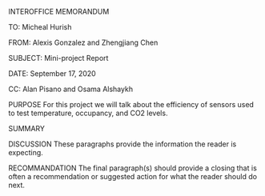 
INTEROFFICE MEMORANDUM

TO: Micheal Hurish 

FROM: Alexis Gonzalez and Zhengjiang Chen

SUBJECT: Mini-project Report

DATE: September 17, 2020

CC: Alan Pisano and Osama Alshaykh

PURPOSE
	For this project we will talk about the efficiency of sensors used to test temperature, occupancy, and CO2 levels.

SUMMARY 
	

DISCUSSION
	These paragraphs provide the information the reader is expecting.

RECOMMANDATION 
	The final paragraph(s) should provide a closing that is often a recommendation or suggested action for what the reader should do next.
